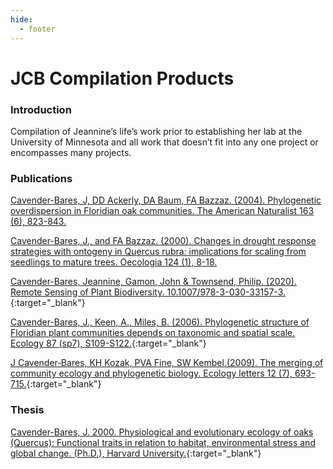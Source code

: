 ```yaml
---
hide:
  - footer
---
```


# JCB Compilation Products
### Introduction

Compilation of Jeannine’s life’s work prior to establishing her lab at
the University of Minnesota and all work that doesn’t fit into any one
project or encompasses many projects.


### Publications

[Cavender-Bares, J, DD Ackerly, DA Baum, FA Bazzaz. (2004). Phylogenetic overdispersion in Floridian oak communities. The American Naturalist 163 (6), 823-843.](https://drive.google.com/file/d/18EFqgWTEU4gtIepECnpJfVft8wMvgyBX/view?usp=share_link)

[Cavender-Bares, J., and FA Bazzaz. (2000). Changes in drought response strategies with ontogeny in Quercus rubra: implications for scaling from seedlings to mature trees. Oecologia 124 (1), 8-18.](https://drive.google.com/file/d/1flIyVwfCouhI_K_khMLrNHrLRZCsEvIL/view?usp=share_link)

[Cavender-Bares, Jeannine, Gamon, John & Townsend, Philip. (2020). Remote Sensing of Plant Biodiversity. 10.1007/978-3-030-33157-3.](https://drive.google.com/file/d/1XB3225iULPx0NTzgSYGV1Enr9BtPR-W-/view?usp=sharing){:target="\_blank"}

[Cavender-Bares, J., Keen, A., Miles, B. (2006). Phylogenetic structure of Floridian plant communities depends on taxonomic and spatial scale. Ecology 87 (sp7), S109-S122.](https://drive.google.com/file/d/1xAvpGyHKuBmfRQNNtptyAK_wR13nb2sK/view?usp=share_link){:target="\_blank"}

[J Cavender‐Bares, KH Kozak, PVA Fine, SW Kembel.(2009). The merging of community ecology and phylogenetic biology. Ecology letters 12 (7), 693-715.](https://drive.google.com/file/d/1eVQCr_H29F8rgG-U8Hg90TB1mLf2agJr/view?usp=share_link){:target="\_blank"}

### Thesis

[Cavender-Bares, J. 2000. Physiological and evolutionary ecology of oaks (Quercus): Functional traits in relation to habitat, environmental stress and global change. (Ph.D.), Harvard University.](https://drive.google.com/file/d/1oy8Cf8wIcki1Jgo1A2p-Qx4GK3CwxXio/view?usp=sharing){:target="\_blank"}
